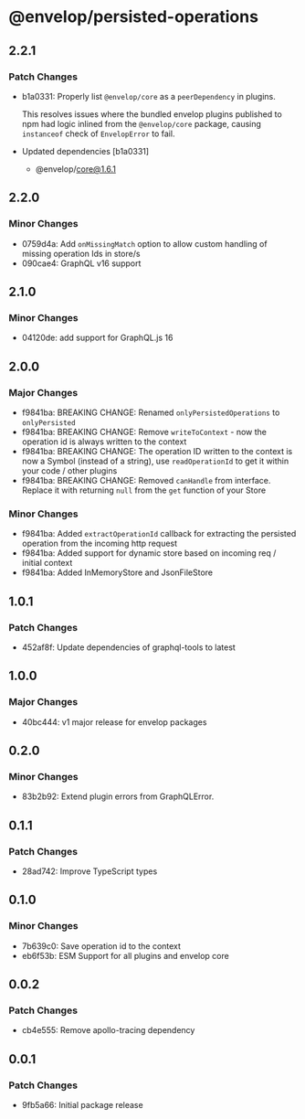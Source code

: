 # @envelop/persisted-operations

## 2.2.1

### Patch Changes

- b1a0331: Properly list `@envelop/core` as a `peerDependency` in plugins.

  This resolves issues where the bundled envelop plugins published to npm had logic inlined from the `@envelop/core` package, causing `instanceof` check of `EnvelopError` to fail.

- Updated dependencies [b1a0331]
  - @envelop/core@1.6.1

## 2.2.0

### Minor Changes

- 0759d4a: Add `onMissingMatch` option to allow custom handling of missing operation Ids in store/s
- 090cae4: GraphQL v16 support

## 2.1.0

### Minor Changes

- 04120de: add support for GraphQL.js 16

## 2.0.0

### Major Changes

- f9841ba: BREAKING CHANGE: Renamed `onlyPersistedOperations` to `onlyPersisted`
- f9841ba: BREAKING CHANGE: Remove `writeToContext` - now the operation id is always written to the context
- f9841ba: BREAKING CHANGE: The operation ID written to the context is now a Symbol (instead of a string), use `readOperationId` to get it within your code / other plugins
- f9841ba: BREAKING CHANGE: Removed `canHandle` from interface. Replace it with returning `null` from the `get` function of your Store

### Minor Changes

- f9841ba: Added `extractOperationId` callback for extracting the persisted operation from the incoming http request
- f9841ba: Added support for dynamic store based on incoming req / initial context
- f9841ba: Added InMemoryStore and JsonFileStore

## 1.0.1

### Patch Changes

- 452af8f: Update dependencies of graphql-tools to latest

## 1.0.0

### Major Changes

- 40bc444: v1 major release for envelop packages

## 0.2.0

### Minor Changes

- 83b2b92: Extend plugin errors from GraphQLError.

## 0.1.1

### Patch Changes

- 28ad742: Improve TypeScript types

## 0.1.0

### Minor Changes

- 7b639c0: Save operation id to the context
- eb6f53b: ESM Support for all plugins and envelop core

## 0.0.2

### Patch Changes

- cb4e555: Remove apollo-tracing dependency

## 0.0.1

### Patch Changes

- 9fb5a66: Initial package release
